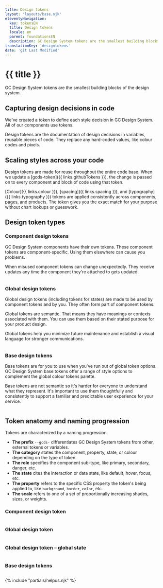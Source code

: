 ```yaml
---
title: Design tokens
layout: 'layouts/base.njk'
eleventyNavigation:
  key: tokensEN
  title: Design tokens
  locale: en
  parent: foundationsEN
  description: GC Design System tokens are the smallest building blocks of the design system.
translationKey: 'designtokens'
date: 'git Last Modified'
---
```


# {{ title }}

GC Design System tokens are the smallest building blocks of the design system.

## Capturing design decisions in code

We've created a token to define each style decision in GC Design System. All of our components use tokens.

Design tokens are the documentation of design decisions in variables, reusable pieces of code. They replace any hard-coded values, like colour codes and pixels.

## Scaling styles across your code

Design tokens are made for reuse throughout the entire code base. When we update a [gcds-token]({{ links.githubTokens }}), the change is passed on to every component and block of code using that token.

[Colour]({{ links.colour }}), [spacing]({{ links.spacing }}), and [typography]({{ links.typography }}) tokens are applied consistently across components, pages, and products. The token gives you the exact match for your purpose without chart lookups or guesswork.

## Design token types

### Component design tokens

GC Design System components have their own tokens. These component tokens are component-specific. Using them elsewhere can cause you problems.

When misused component tokens can change unexpectedly. They receive updates any time the component they're attached to gets updated.

<img class="b-sm b-default p-400" src="/images/en/foundations/tokens/design-tokens-component.svg" alt=""/>

### Global design tokens

Global design tokens (including tokens for states) are made to be used by component tokens and by you. They often form part of component tokens.

Global tokens are semantic. That means they have meanings or contexts associated with them. You can use them based on their stated purpose for your product design.

Global tokens help you minimize future maintenance and establish a visual language for stronger communications.

<img class="b-sm b-default p-400" src="/images/en/foundations/tokens/design-tokens-global.svg" alt=""/>

### Base design tokens

Base tokens are for you to use when you've run out of global token options. GC Design System base tokens offer a range of style options to complement the global colour tokens palette.

Base tokens are not semantic so it's harder for everyone to understand what they represent. It's important to use them thoughtfully and consistently to support a familiar and predictable user experience for your service.

<img class="b-sm b-default p-400" src="/images/en/foundations/tokens/design-tokens-base.svg" alt=""/>

## Token anatomy and naming progression

Tokens are characterized by a naming progression.

- **The prefix** `--gcds-` differentiates GC Design System tokens from other, external tokens or variables.
- **The category** states the component, property, state, or colour depending on the type of token.
- **The role** specifies the component sub-type, like primary, secondary, danger, etc.
- **The state** cites the interaction or data state, like default, hover, focus, etc.
- **The property** refers to the specific CSS property the token's being applied to, like `background`, `border`, `color`, etc.
- **The scale** refers to one of a set of proportionally increasing shades, sizes, or weights.

### Component design token

<img class="b-sm b-default p-400" src="/images/en/foundations/anatomy/anatomy-design-tokens-component.svg" alt=""/>

### Global design token

<img class="b-sm b-default p-400" src="/images/en/foundations/anatomy/anatomy-design-tokens-global.svg" alt=""/>

### Global design token – global state

<img class="b-sm b-default p-400" src="/images/en/foundations/anatomy/anatomy-design-tokens-global-state.svg" alt=""/>

### Base design tokens

<img class="b-sm b-default mb-500 p-400" src="/images/en/foundations/anatomy/anatomy-design-tokens-base.svg" alt=""/>

{% include "partials/helpus.njk" %}
